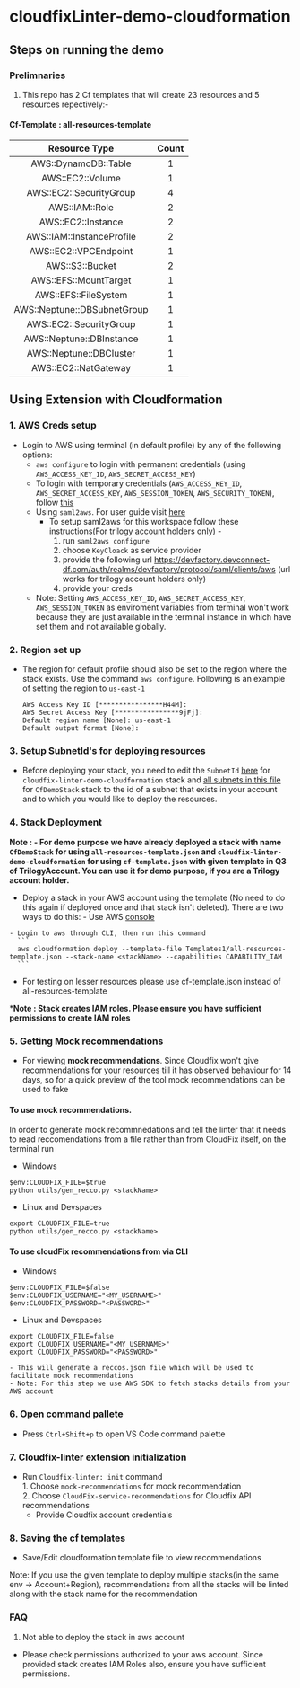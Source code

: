 # cloudfixLinter-demo-cloudformation

## Steps on running the demo

### Prelimnaries

1. This repo has 2 Cf templates that  will create 23 resources and 5 resources repectively:-

#### Cf-Template : all-resources-template

| Resource Type   |      Count      |
|:----------:|:-------------:|
| AWS::DynamoDB::Table |  1 |   
| AWS::EC2::Volume     |  1 |
| AWS::EC2::SecurityGroup |  4 |
| AWS::IAM::Role       |  2 |
| AWS::EC2::Instance   |  2 |
| AWS::IAM::InstanceProfile |  2 |
| AWS::EC2::VPCEndpoint|  1 | 
| AWS::S3::Bucket      |  2 |
| AWS::EFS::MountTarget|  1 | 
| AWS::EFS::FileSystem |  1 |
| AWS::Neptune::DBSubnetGroup |  1 |
| AWS::EC2::SecurityGroup  |  1 |
| AWS::Neptune::DBInstance |  1 | 
| AWS::Neptune::DBCluster |  1 |
| AWS::EC2::NatGateway |  1 | 



## Using Extension with Cloudformation

 ### 1.  AWS Creds setup
  - Login to AWS using terminal (in default profile) by any of the following options:
    - `aws configure` to login with permanent credentials (using `AWS_ACCESS_KEY_ID`, `AWS_SECRET_ACCESS_KEY`)
    - To login with temporary credentials (`AWS_ACCESS_KEY_ID`, `AWS_SECRET_ACCESS_KEY`, `AWS_SESSION_TOKEN`, `AWS_SECURITY_TOKEN`), follow [this](https://docs.aws.amazon.com/IAM/latest/UserGuide/id_credentials_temp_use-resources.html#using-temp-creds-sdk-cli)
    - Using `saml2aws`. For user guide visit [here](https://docs.aws.amazon.com/IAM/latest/UserGuide/id_credentials_temp_use-resources.html#using-temp-creds-sdk-cli)
      - To setup saml2aws for this workspace follow these instructions(For trilogy account holders only) -
         1. run `saml2aws configure`
         2. choose `KeyCloack` as service provider
         3. provide the following url https://devfactory.devconnect-df.com/auth/realms/devfactory/protocol/saml/clients/aws (url works for trilogy account holders only)
         4. provide your creds
    - Note: Setting `AWS_ACCESS_KEY_ID`, `AWS_SECRET_ACCESS_KEY`, `AWS_SESSION_TOKEN` as enviroment variables from terminal won't work because they are just available in the terminal instance in which have set them and not available globally.

 ### 2.  Region set up   
   - The region for default profile should also be set to the region where the stack exists. Use the command `aws configure`. Following is an example of setting the region to `us-east-1`
      ```
      AWS Access Key ID [****************H44M]: 
      AWS Secret Access Key [****************9jFj]: 
      Default region name [None]: us-east-1
      Default output format [None]:
      ```
### 3.  Setup SubnetId's for deploying resources    
   - Before deploying your stack, you need to edit the `SubnetId` [here](./Templates1/cf-template.json#L22) for `cloudfix-linter-demo-cloudformation` stack and [all subnets in this file](https://github.com/trilogy-group/cloudfixLinter-demo-cloudformation/blob/newResources/README.md) for `CfDemoStack` stack to the id of a subnet that exists in your account and to which you would like to deploy the resources.

 ### 4. Stack Deployment    
**Note : - For demo purpose we have already deployed a stack with name `CfDemoStack` for using `all-resources-template.json` and `cloudfix-linter-demo-cloudformation` for using `cf-template.json` with given template in Q3 of TrilogyAccount. You can use it for demo purpose, if you are a Trilogy account holder.**       
   - Deploy a stack in your AWS account using the template (No need to do this again if deployed once and that stack isn't deleted). There are two ways to do this:
    - Use AWS [console](https://us-east-1.console.aws.amazon.com/cloudformation/home?region=us-east-1#/stacks)

    - Login to aws through CLI, then run this command
      ```
      aws cloudformation deploy --template-file Templates1/all-resources-template.json --stack-name <stackName> --capabilities CAPABILITY_IAM
      ```
   - For testing on lesser resources please use cf-template.json instead of all-resources-template

 ***Note : Stack creates IAM roles. Please ensure you have sufficient permissions to create IAM roles**
 
 ### 5.  Getting Mock recommendations    
   - For viewing **mock recommendations**. Since Cloudfix won't give recommendations for your resources till it has observed behaviour for 14 days, so for a quick preview of the tool mock recommendations can be used to fake 
   #### To use mock recommendations.
   In order to generate mock recommnedations and tell the linter that it needs to read reccomendations from a file rather than from CloudFix itself, on the terminal run
   - Windows
   ```
   $env:CLOUDFIX_FILE=$true
   python utils/gen_recco.py <stackName>
   ```
   - Linux and Devspaces
   ```
   export CLOUDFIX_FILE=true
   python utils/gen_recco.py <stackName>
   ```

   #### To use cloudFix recommendations from via CLI

   - Windows
   ```
   $env:CLOUDFIX_FILE=$false
   $env:CLOUDFIX_USERNAME="<MY_USERNAME>"
   $env:CLOUDFIX_PASSWORD="<PASSWORD>"
   ```
   - Linux and Devspaces
   ```
   export CLOUDFIX_FILE=false
   export CLOUDFIX_USERNAME="<MY_USERNAME>"
   export CLOUDFIX_PASSWORD="<PASSWORD>"
   ```        


   



    - This will generate a reccos.json file which will be used to facilitate mock recommendations         
    - Note: For this step we use AWS SDK to fetch stacks details from your AWS account
 ### 6. Open command pallete    
   - Press `Ctrl+Shift+p` to open VS Code command palette

 ### 7. Cloudfix-linter extension initialization    
   - Run `Cloudfix-linter: init` command   
    1. Choose `mock-recommendations` for mock recommendation    
    2. Choose `CloudFix-service-recommendations` for Cloudfix API recommendations
       - Provide Cloudfix account credentials
 ### 8. Saving the cf templates    
   - Save/Edit cloudformation template file to view recommendations

Note: If you use the given template to deploy multiple stacks(in the same env -> Account+Region), recommendations from all the stacks will be linted along with the stack name for the recommendation


### FAQ

1. Not able to deploy the stack in aws account
 - Please check permissions authorized to your aws account. Since provided stack creates IAM Roles also, ensure you have sufficient permissions.
